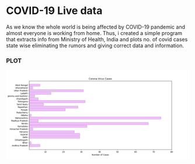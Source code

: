 # COVID-19 Live data
As we know the whole world is being affected by COVID-19 pandemic and almost everyone is working from home.
Thus, i created a simple program that extracts info from Ministry of Health, India and plots no. of covid cases state wise eliminating the rumors and giving correct data and information.


### PLOT
![picture](https://github.com/Raven-7/COVID-19-Live-data-/blob/master/corona_virus.png)
